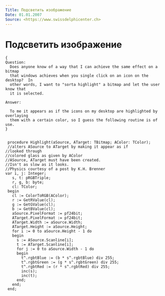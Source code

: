 ```yaml
---
Title: Подсветить изображение
Date: 01.01.2007
Source: <https://www.swissdelphicenter.ch>
---
```



Подсветить изображение
======================

    { 
    Question: 
      Does anyone know of a way that I can achieve the same effect on a bitmap 
      that windows achieves when you single click on an icon on the desktop?  In 
      other words, I want to "sorta highlight" a bitmap and let the user know that 
      it is selected. 
     
    Answer: 
     
      To me it appears as if the icons on my desktop are highlighted by overlaying 
      them with a certain color, so I guess the following routine is of use. 
    }
     
     
     procedure Highlight(aSource, ATarget: TBitmap; AColor: TColor);
     //alters ASource to ATarget by making it appear as if 
    //looked through 
    //colored glass as given by AColor 
    //ASource, ATarget must have been created. 
    //Isn't as slow as it looks. 
    //Physics courtesy of a post by K.H. Brenner 
    var i, j: Integer;
       s, t: pRGBTriple;
       r, g, b: byte;
       cl: TColor;
     begin
       cl := ColorToRGB(AColor);
       r := GetRValue(cl);
       g := GetGValue(cl);
       b := GetBValue(cl);
       aSource.PixelFormat := pf24bit;
       ATarget.PixelFormat := pf24bit;
       ATarget.Width := aSource.Width;
       ATarget.Height := aSource.Height;
       for i := 0 to aSource.Height - 1 do
       begin
         s := ASource.Scanline[i];
         t := ATarget.Scanline[i];
         for j := 0 to aSource.Width - 1 do
         begin
           t^.rgbtBlue := (b * s^.rgbtBlue) div 255;
           t^.rgbtGreen := (g * s^.rgbtGreen) div 255;
           t^.rgbtRed := (r * s^.rgbtRed) div 255;
           inc(s);
           inc(t);
         end;
       end;
     end;

